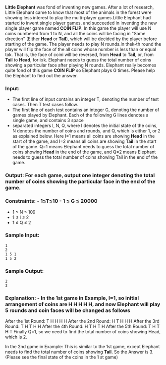 **Little Elephant** was fond of inventing new games. After a lot of research, Little Elephant came to know that most of the animals in the forest were showing less interest to play the multi-player games.Little Elephant had started to invent single player games, and succeeded in inventing the new single player game named **COIN FLIP**. In this game the player will use N coins numbered from 1 to N, and all the coins will be facing in "Same direction" (Either **Head** or **Tail**), which will be decided by the player before starting of the game. The player needs to play N rounds.In thek-th round the player will flip the face of the all coins whose number is less than or equal tok. That is, the face of coini will be reversed, from **Head** to **Tail**, or, from **Tail** to **Head**, for i≤k. Elephant needs to guess the total number of coins showing a particular face after playing N rounds. Elephant really becomes quite fond of this game **COIN FLIP** so Elephant plays G times. Please help the Elephant to find out the answer. 

### Input: 
-  The first line of input contains an integer T, denoting the number of test cases. Then T test cases follow. 
-  The first line of each test contains an integer G, denoting the number of games played by Elephant. Each of the following G lines denotes a single game, and contains 3 space
- separated integers I, N, Q, where I denotes the initial state of the coins, N denotes the number of coins and rounds, and Q, which is either 1, or 2 as explained below. Here I=1 means all coins are showing **Head** in the start of the game, and I=2 means all coins are showing **Tail** in the start of the game. Q=1 means Elephant needs to guess the total number of coins showing **Head** in the end of the game, and Q=2 means Elephant needs to guess the total number of coins showing Tail in the end of the game. 

### Output: For each game, output one integer denoting the total number of coins showing the particular face in the end of the game. 

### Constraints: - 1≤T≤10 - 1 ≤ G ≤ 20000
- 1 ≤ N ≤ 109
- 1 ≤ I ≤ 2
- 1 ≤ Q ≤ 2

### Sample Input: 
``` 
1
2 
1 5 1 
1 5 2 
``` 

### Sample Output: 
```
2 
3 
```

### Explanation: - In the 1st game in Example, I=1, so initial arrangement of coins are H H H H H, and now Elephant will play 5 rounds and coin faces will be changed as follows
After the 1st Round: T H H H H
After the 2nd Round: H T H H H
After the 3rd Round: T H T H H
After the 4th Round: H T H T H
After the 5th Round: T H T H T
Finally Q=1, so we need to find the total number of coins showing Head, which is 2.

In the 2nd game in Example: This is similar to the 1st game, except Elephant needs to find the total number of coins showing **Tail**. So the Answer is 3. (Please see the final state of the coins in the 1 st game)
